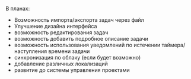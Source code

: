 В планах:
  - Возможность импорта/экспорта задач через файл
  - Улучшение дизайна интерфейса
  - возможность редактирования задач
  - возможность добавить подробное описание задачи
  - возможность использования уведомлений по истечении таймера/наступления времени задачи
  - синхронизация по облаку (если будет возможно)
  - добавление различных локализаций
  - развитие до системы управления проектами
